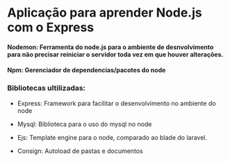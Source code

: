 # Aplicação para aprender Node.js com o Express

#### Nodemon: Ferramenta do node.js para o ambiente de desnvolvimento para não precisar reiniciar o servidor toda vez em  que houver alterações.

#### Npm: Gerenciador de dependencias/pacotes do node

### Bibliotecas ultilizadas:
- Express: Framework para facilitar o desenvolvimento no ambiente do node

- Mysql: Biblioteca para o uso do mysql no node

- Ejs: Template engine para o node, comparado ao blade do laravel.

- Consign: Autoload de pastas e documentos
